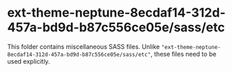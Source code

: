 # ext-theme-neptune-8ecdaf14-312d-457a-bd9d-b87c556ce05e/sass/etc

This folder contains miscellaneous SASS files. Unlike `"ext-theme-neptune-8ecdaf14-312d-457a-bd9d-b87c556ce05e/sass/etc"`, these files
need to be used explicitly.
